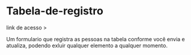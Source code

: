 # Tabela-de-registro

link de acesso > 

Um formulario que registra as pessoas na tabela conforme você envia e atualiza, podendo exluir qualquer elemento a qualquer momento.
